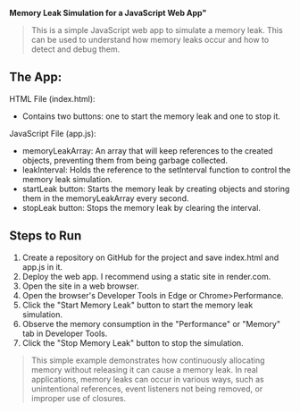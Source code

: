 **Memory Leak Simulation for a JavaScript Web App"**

>This is a simple JavaScript web app to simulate a memory leak. This can be used to understand how memory leaks occur and how to detect and debug them. 

## The App: 
HTML File (index.html):

- Contains two buttons: one to start the memory leak and one to stop it.

JavaScript File (app.js):

- memoryLeakArray: An array that will keep references to the created objects, preventing them from being garbage collected.
- leakInterval: Holds the reference to the setInterval function to control the memory leak simulation.
- startLeak button: Starts the memory leak by creating objects and storing them in the memoryLeakArray every second.
- stopLeak button: Stops the memory leak by clearing the interval.

## Steps to Run
1. Create a repository on GitHub for the project and save index.html and app.js in it.
2. Deploy the web app. I recommend using a static site in render.com.
3. Open the site in a web browser.
4. Open the browser's Developer Tools in Edge or Chrome>Performance.
5. Click the "Start Memory Leak" button to start the memory leak simulation.
6. Observe the memory consumption in the "Performance" or "Memory" tab in Developer Tools.
7. Click the "Stop Memory Leak" button to stop the simulation.

>This simple example demonstrates how continuously allocating memory without releasing it can cause a memory leak. In real applications, memory leaks can occur in various ways, such as unintentional references, event listeners not being removed, or improper use of closures.
